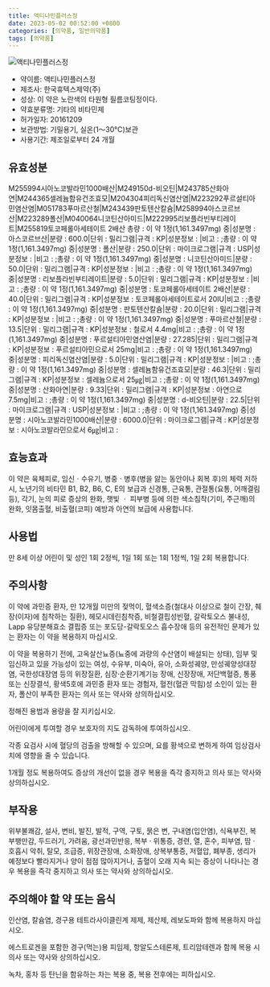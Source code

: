 ```yaml
---
title: 액티나민플러스정
date: 2023-05-02 00:52:00 +0800
categories: [의약품, 일반의약품]
tags: [의약품]
---
```

![액티나민플러스정](https://nedrug.mfds.go.kr/pbp/cmn/itemImageDownload/148864205722200145)

- 약이름: 액티나민플러스정
- 제조사: 한국휴텍스제약(주)
- 성상: 이 약은 노란색의 타원형 필름코팅정이다.
- 약효분류명: 기타의 비타민제
- 허가일자: 20161209
- 보관방법: 기밀용기, 실온(1～30℃)보관
- 사용기간: 제조일로부터 24 개월
## 유효성분
M255994시아노코발라민1000배산|M249150d-비오틴|M243785산화아연|M244365셀레늄함유건조효모|M204304피리독신염산염|M223292푸르설티아민염산염|M051783푸마르산철|M243439판토텐산칼슘|M258994아스코르브산|M223289폴산|M040064니코틴산아미드|M222995리보플라빈부티레이트|M255819토코페롤아세테이트 2배산
총량 : 이 약 1정(1,161.3497mg) 중|성분명 : 아스코르브산|분량 : 600.0|단위 : 밀리그램|규격 : KP|성분정보 : |비고 : ;총량 : 이 약 1정(1,161.3497mg) 중|성분명 : 폴산|분량 : 250.0|단위 : 마이크로그램|규격 : USP|성분정보 : |비고 : ;총량 : 이 약 1정(1,161.3497mg) 중|성분명 : 니코틴산아미드|분량 : 50.0|단위 : 밀리그램|규격 : KP|성분정보 : |비고 : ;총량 : 이 약 1정(1,161.3497mg) 중|성분명 : 리보플라빈부티레이트|분량 : 5.0|단위 : 밀리그램|규격 : KP|성분정보 : |비고 : ;총량 : 이 약 1정(1,161.3497mg) 중|성분명 : 토코페롤아세테이트 2배산|분량 : 40.0|단위 : 밀리그램|규격 : KP|성분정보 : 토코페롤아세테이트로서 20IU|비고 : ;총량 : 이 약 1정(1,161.3497mg) 중|성분명 : 판토텐산칼슘|분량 : 20.0|단위 : 밀리그램|규격 : KP|성분정보 : |비고 : ;총량 : 이 약 1정(1,161.3497mg) 중|성분명 : 푸마르산철|분량 : 13.5|단위 : 밀리그램|규격 : KP|성분정보 : 철로서 4.4mg|비고 : ;총량 : 이 약 1정(1,161.3497mg) 중|성분명 : 푸르설티아민염산염|분량 : 27.285|단위 : 밀리그램|규격 : KP|성분정보 : 푸르설티아민으로서 25mg|비고 : ;총량 : 이 약 1정(1,161.3497mg) 중|성분명 : 피리독신염산염|분량 : 5.0|단위 : 밀리그램|규격 : KP|성분정보 : |비고 : ;총량 : 이 약 1정(1,161.3497mg) 중|성분명 : 셀레늄함유건조효모|분량 : 46.3|단위 : 밀리그램|규격 : KP|성분정보 : 셀레늄으로서 25㎍|비고 : ;총량 : 이 약 1정(1,161.3497mg) 중|성분명 : 산화아연|분량 : 9.33|단위 : 밀리그램|규격 : KP|성분정보 : 아연으로 7.5mg|비고 : ;총량 : 이 약 1정(1,161.3497mg) 중|성분명 : d-비오틴|분량 : 22.5|단위 : 마이크로그램|규격 : USP|성분정보 : |비고 : ;총량 : 이 약 1정(1,161.3497mg) 중|성분명 : 시아노코발라민1000배산|분량 : 6000.0|단위 : 마이크로그램|규격 : KP|성분정보 : 시아노코발라민으로서 6㎍|비고 :
## 효능효과
이 약은 육체피로, 임신ㆍ수유기, 병중ㆍ병후(병을 앓는 동안이나 회복 후)의 체력 저하 시, 노년기의 비타민 B1, B2, B6, C, E의 보급과 신경통, 근육통, 관절통(요통, 어깨결림 등), 각기, 눈의 피로 증상의 완화, 햇빛 ㆍ 피부병 등에 의한 색소침착(기미, 주근깨)의 완화, 잇몸출혈, 비출혈(코피) 예방과 아연의 보급에 사용합니다.

## 사용법
만 8세 이상 어린이 및 성인 1회 2정씩, 1일 1회 또는 1회 1정씩, 1일 2회 복용합니다.

## 주의사항
이 약에 과민증 환자, 만 12개월 미만의 젖먹이, 혈색소증(철대사 이상으로 철이 간장, 췌장(이자)에 침착하는 질환), 헤모시데린침착증, 비철결핍성빈혈, 갈락토오스 불내성, Lapp 유당분해효소 결핍증 또는 포도당-갈락토오스 흡수장애 등의 유전적인 문제가 있는 환자는 이 약을 복용하지 마십시오.

이 약을 복용하기 전에, 고옥살산뇨증(뇨중에 과량의 수산염이 배설되는 상태), 임부 및 임신하고 있을 가능성이 있는 여성, 수유부, 미숙아, 유아, 소화성궤양, 만성궤양성대장염, 국한성대장염 등의 위장질환, 심장·순환기계기능 장애, 신장장애, 저단백혈증, 통풍 또는 신장결석, 황색5호에 과민증 환자 또는 경험자, 혈전(혈관 막힘)성 소인이 있는 환자, 폴산이 부족한 환자는 의사 또는 약사와 상의하십시오.

정해진 용법과 용량을 잘 지키십시오.

어린이에게 투여할 경우 보호자의 지도 감독하에 투여하십시오.

각종 요검사 시에 혈당의 검출을 방해할 수 있으며, 요를 황색으로 변하게 하여 임상검사치에 영향을 줄 수 있습니다.

1개월 정도 복용하여도 증상의 개선이 없을 경우 복용을 즉각 중지하고 의사 또는 약사와 상의하십시오.

## 부작용
위부불쾌감, 설사, 변비, 발진, 발적, 구역, 구토, 묽은 변, 구내염(입안염), 식욕부진, 복부팽만감, 두드러기, 가려움, 광선과민반응, 복부 · 위통증, 경련, 열, 혼수, 피부염, 땀 · 호흡시 악취, 탈모, 조급증, 위장관장애, 소화장애, 상복부통증, 저혈압, 폐부종, 생리가 예정보다 빨라지거나 양이 점점 많아지거나, 출혈이 오래 지속 되는 증상이 나타나는 경우 복용을 즉각 중지하고 의사 또는 약사와 상의하십시오.

## 주의해야 할 약 또는 음식
인산염, 칼슘염, 경구용 테트라사이클린계 제제, 제산제, 레보도파와 함께 복용하지 마십시오.

에스트로겐을 포함한 경구(먹는)용 피임제, 항알도스테론제, 트리암테렌과 함께 복용 시 의사 또는 약사와 상의하십시오.

녹차, 홍차 등 탄닌을 함유하는 차는 복용 중, 복용 전후에는 피하십시오.


